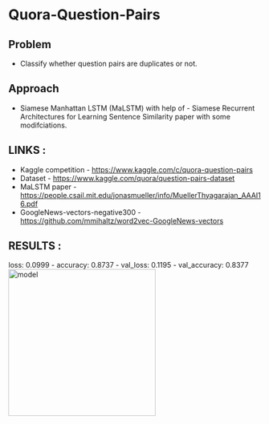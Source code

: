 # Quora-Question-Pairs

## Problem
- Classify whether question pairs are duplicates or not.

## Approach

- Siamese Manhattan LSTM (MaLSTM) with help of - Siamese Recurrent Architectures for Learning Sentence Similarity paper with some modifciations.

## LINKS :
 * Kaggle competition - https://www.kaggle.com/c/quora-question-pairs
 * Dataset - https://www.kaggle.com/quora/question-pairs-dataset
 * MaLSTM paper - https://people.csail.mit.edu/jonasmueller/info/MuellerThyagarajan_AAAI16.pdf
 * GoogleNews-vectors-negative300 - https://github.com/mmihaltz/word2vec-GoogleNews-vectors
 

## RESULTS :

loss: 0.0999 - accuracy: 0.8737 - val_loss: 0.1195 - val_accuracy: 0.8377
<img width="293" alt="model" src="https://user-images.githubusercontent.com/14330105/112383071-f1b0d300-8cec-11eb-8348-f6c42b534431.png">
